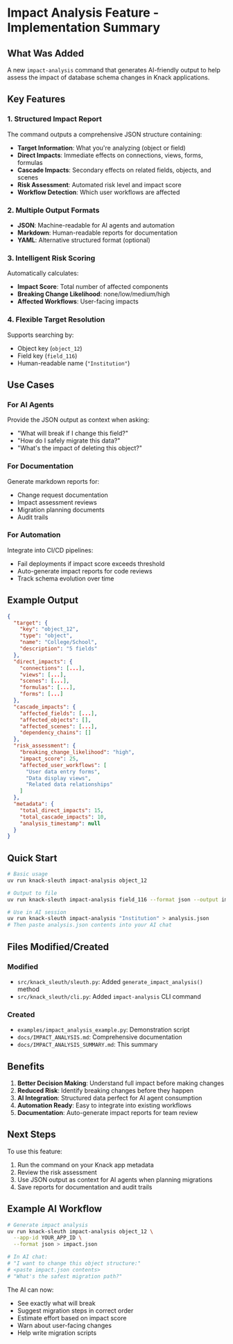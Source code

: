 # Impact Analysis Feature - Implementation Summary

## What Was Added

A new `impact-analysis` command that generates AI-friendly output to help assess the impact of database schema changes in Knack applications.

## Key Features

### 1. Structured Impact Report
The command outputs a comprehensive JSON structure containing:

- **Target Information**: What you're analyzing (object or field)
- **Direct Impacts**: Immediate effects on connections, views, forms, formulas
- **Cascade Impacts**: Secondary effects on related fields, objects, and scenes
- **Risk Assessment**: Automated risk level and impact score
- **Workflow Detection**: Which user workflows are affected

### 2. Multiple Output Formats

- **JSON**: Machine-readable for AI agents and automation
- **Markdown**: Human-readable reports for documentation
- **YAML**: Alternative structured format (optional)

### 3. Intelligent Risk Scoring

Automatically calculates:
- **Impact Score**: Total number of affected components
- **Breaking Change Likelihood**: none/low/medium/high
- **Affected Workflows**: User-facing impacts

### 4. Flexible Target Resolution

Supports searching by:
- Object key (`object_12`)
- Field key (`field_116`)
- Human-readable name (`"Institution"`)

## Use Cases

### For AI Agents

Provide the JSON output as context when asking:
- "What will break if I change this field?"
- "How do I safely migrate this data?"
- "What's the impact of deleting this object?"

### For Documentation

Generate markdown reports for:
- Change request documentation
- Impact assessment reviews
- Migration planning documents
- Audit trails

### For Automation

Integrate into CI/CD pipelines:
- Fail deployments if impact score exceeds threshold
- Auto-generate impact reports for code reviews
- Track schema evolution over time

## Example Output

```json
{
  "target": {
    "key": "object_12",
    "type": "object",
    "name": "College/School",
    "description": "5 fields"
  },
  "direct_impacts": {
    "connections": [...],
    "views": [...],
    "scenes": [...],
    "formulas": [...],
    "forms": [...]
  },
  "cascade_impacts": {
    "affected_fields": [...],
    "affected_objects": [],
    "affected_scenes": [...],
    "dependency_chains": []
  },
  "risk_assessment": {
    "breaking_change_likelihood": "high",
    "impact_score": 25,
    "affected_user_workflows": [
      "User data entry forms",
      "Data display views",
      "Related data relationships"
    ]
  },
  "metadata": {
    "total_direct_impacts": 15,
    "total_cascade_impacts": 10,
    "analysis_timestamp": null
  }
}
```

## Quick Start

```bash
# Basic usage
uv run knack-sleuth impact-analysis object_12

# Output to file
uv run knack-sleuth impact-analysis field_116 --format json --output impact.json

# Use in AI session
uv run knack-sleuth impact-analysis "Institution" > analysis.json
# Then paste analysis.json contents into your AI chat
```

## Files Modified/Created

### Modified
- `src/knack_sleuth/sleuth.py`: Added `generate_impact_analysis()` method
- `src/knack_sleuth/cli.py`: Added `impact-analysis` CLI command

### Created
- `examples/impact_analysis_example.py`: Demonstration script
- `docs/IMPACT_ANALYSIS.md`: Comprehensive documentation
- `docs/IMPACT_ANALYSIS_SUMMARY.md`: This summary

## Benefits

1. **Better Decision Making**: Understand full impact before making changes
2. **Reduced Risk**: Identify breaking changes before they happen
3. **AI Integration**: Structured data perfect for AI agent consumption
4. **Automation Ready**: Easy to integrate into existing workflows
5. **Documentation**: Auto-generate impact reports for team review

## Next Steps

To use this feature:

1. Run the command on your Knack app metadata
2. Review the risk assessment
3. Use JSON output as context for AI agents when planning migrations
4. Save reports for documentation and audit trails

## Example AI Workflow

```bash
# Generate impact analysis
uv run knack-sleuth impact-analysis object_12 \
  --app-id YOUR_APP_ID \
  --format json > impact.json

# In AI chat:
# "I want to change this object structure:"
# <paste impact.json contents>
# "What's the safest migration path?"
```

The AI can now:
- See exactly what will break
- Suggest migration steps in correct order
- Estimate effort based on impact score
- Warn about user-facing changes
- Help write migration scripts
